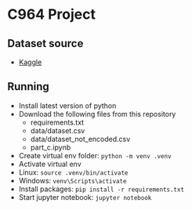 # C964 Project

## Dataset source
- [Kaggle](https://www.kaggle.com/datasets/xiaomengsun/car-insurance-claim-data)

## Running
- Install latest version of python
- Download the following files from this repository
  -  requirements.txt
  -  data/dataset.csv
  -  data/dataset_not_encoded.csv
  -  part_c.ipynb
-  Create virtual env folder: `python -m venv .venv`
-  Activate virtual env
  - Linux:  `source .venv/bin/activate`
  - Windows: `venv\Scripts\activate`
- Install packages: `pip install -r requirements.txt`
- Start jupyter notebook: `jupyter notebook`
